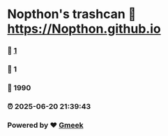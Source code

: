 # Nopthon's trashcan :link: https://Nopthon.github.io 
### :page_facing_up: [1](https://Nopthon.github.io/tag.html) 
### :speech_balloon: 1 
### :hibiscus: 1990 
### :alarm_clock: 2025-06-20 21:39:43 
### Powered by :heart: [Gmeek](https://github.com/Meekdai/Gmeek)
